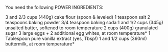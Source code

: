 You need the following POWER INGREDIENTS:

3 and 2/3 cups (440g) cake flour (spoon & leveled)
1 teaspoon salt
2 teaspoons baking powder
3/4 teaspoon baking soda
1 and 1/2 cups (345g) unsalted butter, softened to room temperature
2 cups (400g) granulated sugar
3 large eggs + 2 additional egg whites, at room temperature*
1 Tablespoon pure vanilla extract (yes, Tbsp!)
1 and 1/2 cups (360ml) buttermilk, at room temperature*